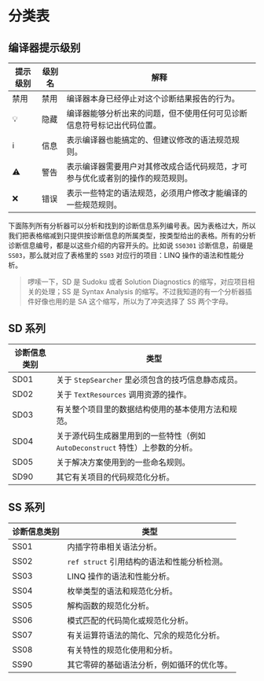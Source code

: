 ﻿# 分类表
## 编译器提示级别

| 提示级别 | 级别名 | 解释 |
| ------- | ----- | ---- |
| 禁用    | 禁用 | 编译器本身已经停止对这个诊断结果报告的行为。 |
| 💡    | 隐藏 | 编译器能够分析出来的问题，但不使用任何可见诊断信息符号标记出代码位置。 |
| ℹ      | 信息 | 表示编译器也能搞定的、但建议修改的语法规范规则。 |
| ⚠     | 警告 | 表示编译器需要用户对其修改成合适代码规范，才可参与优化或者别的操作的规范规则。 |
| ❌    | 错误 | 表示一些特定的语法规范，必须用户修改才能编译的一些规范规则。 |

下面陈列所有分析器可以分析和找到的诊断信息系列编号表。因为表格过大，所以我们把表格缩减到只提供按诊断信息的所属类型，按类型给出的表格。所有的分析诊断信息编号，都是以这些介绍的内容开头的。比如说 `SS0301` 诊断信息，前缀是 `SS03`，那么就对应了表格里的 `SS03` 对应行的项目：LINQ 操作的语法和性能分析。

> 啰嗦一下，SD 是 Sudoku 或者 Solution Diagnostics 的缩写，对应项目相关的处理；SS 是 Syntax Analysis 的缩写。不过我知道的有一个分析器插件好像也用的是 SA 这个缩写，所以为了冲突选择了 SS 两个字母。

## SD 系列

| 诊断信息类别 | 类型                                                         |
| ------------ | ------------------------------------------------------------ |
| SD01         | 关于 `StepSearcher` 里必须包含的技巧信息静态成员。           |
| SD02         | 关于 `TextResources` 调用资源的操作。                        |
| SD03         | 有关整个项目里的数据结构使用的基本使用方法和规范。           |
| SD04         | 关于源代码生成器里用到的一些特性（例如 `AutoDeconstruct` 特性）上参数的分析。 |
| SD05         | 关于解决方案使用到的一些命名规则。                           |
| SD90         | 其它有关项目的代码规范化分析。                               |

## SS 系列

| 诊断信息类别 | 类型                                        |
| ------------ | ------------------------------------------- |
| SS01         | 内插字符串相关语法分析。                    |
| SS02         | `ref struct` 引用结构的语法和性能分析检测。 |
| SS03         | LINQ 操作的语法和性能分析。                 |
| SS04         | 枚举类型的语法和规范化分析。                |
| SS05         | 解构函数的规范化分析。                      |
| SS06         | 模式匹配的代码简化或规范化分析。            |
| SS07         | 有关运算符语法的简化、冗余的规范化分析。    |
| SS08         | 有关特性的规范化使用和分析。                |
| SS90         | 其它零碎的基础语法分析，例如循环的优化等。  |
